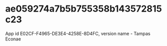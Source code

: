 # ae059274a7b5b755358b143572815c23
App id E02CF-F4965-DE3E4-4258E-8D4FC, version name - Tampas Econae
